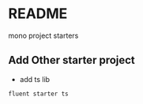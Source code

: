 # README

mono project starters


## Add Other starter project

- add ts lib 
```sh
fluent starter ts
```
